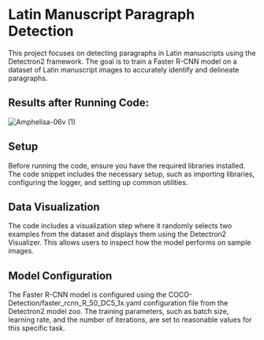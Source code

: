 # Latin Manuscript Paragraph Detection 

This project focuses on detecting paragraphs in Latin manuscripts using the Detectron2 framework. The goal is to train a Faster R-CNN model on a dataset of Latin manuscript images to accurately identify and delineate paragraphs.

## Results after Running Code:
![Amphelisa-06v (1)](https://github.com/nikitab7/manuscript-detection/assets/106767139/4aaaeba5-bbcd-43e3-917c-42dea385e949)


## Setup
Before running the code, ensure you have the required libraries installed. The code snippet includes the necessary setup, such as importing libraries, configuring the logger, and setting up common utilities.

## Data Visualization
The code includes a visualization step where it randomly selects two examples from the dataset and displays them using the Detectron2 Visualizer. This allows users to inspect how the model performs on sample images.

## Model Configuration
The Faster R-CNN model is configured using the COCO-Detection/faster_rcnn_R_50_DC5_1x.yaml configuration file from the Detectron2 model zoo. The training parameters, such as batch size, learning rate, and the number of iterations, are set to reasonable values for this specific task.

